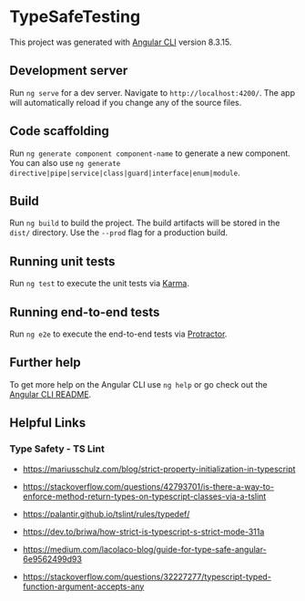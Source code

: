# TypeSafeTesting

This project was generated with [Angular CLI](https://github.com/angular/angular-cli) version 8.3.15.

## Development server

Run `ng serve` for a dev server. Navigate to `http://localhost:4200/`. The app will automatically reload if you change any of the source files.

## Code scaffolding

Run `ng generate component component-name` to generate a new component. You can also use `ng generate directive|pipe|service|class|guard|interface|enum|module`.

## Build

Run `ng build` to build the project. The build artifacts will be stored in the `dist/` directory. Use the `--prod` flag for a production build.

## Running unit tests

Run `ng test` to execute the unit tests via [Karma](https://karma-runner.github.io).

## Running end-to-end tests

Run `ng e2e` to execute the end-to-end tests via [Protractor](http://www.protractortest.org/).

## Further help

To get more help on the Angular CLI use `ng help` or go check out the [Angular CLI README](https://github.com/angular/angular-cli/blob/master/README.md).


## Helpful Links

### Type Safety - TS Lint
- https://mariusschulz.com/blog/strict-property-initialization-in-typescript 
- https://stackoverflow.com/questions/42793701/is-there-a-way-to-enforce-method-return-types-on-typescript-classes-via-a-tslint
- https://palantir.github.io/tslint/rules/typedef/

- https://dev.to/briwa/how-strict-is-typescript-s-strict-mode-311a
- https://medium.com/lacolaco-blog/guide-for-type-safe-angular-6e9562499d93 

- https://stackoverflow.com/questions/32227277/typescript-typed-function-argument-accepts-any